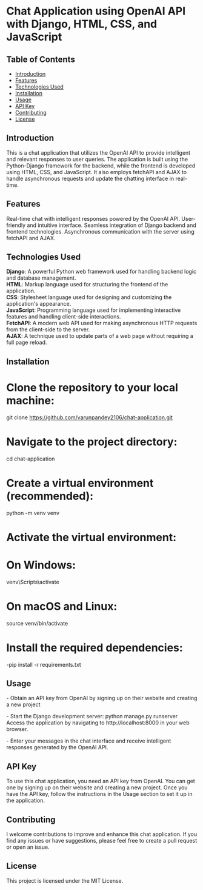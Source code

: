 # Chat Application using OpenAI API with Django, HTML, CSS, and JavaScript

## Table of Contents

- [Introduction](#introduction)
- [Features](#features)
- [Technologies Used](#technologies-used)
- [Installation](#installation)
- [Usage](#usage)
- [API Key](#api-key)
- [Contributing](#contributing)
- [License](#license)

## Introduction

<p>This is a chat application that utilizes the OpenAI API to provide intelligent and relevant responses to user queries. The application is built using the Python-Django framework for the backend, while the frontend is developed using HTML, CSS, and JavaScript. It also employs fetchAPI and AJAX to handle asynchronous requests and update the chatting interface in real-time.</p>

## Features

<p>Real-time chat with intelligent responses powered by the OpenAI API.
User-friendly and intuitive interface.
Seamless integration of Django backend and frontend technologies.
Asynchronous communication with the server using fetchAPI and AJAX.</p>

## Technologies Used

<p><b>Django</b>: A powerful Python web framework used for handling backend logic and database management.<br>
<b>HTML</b>: Markup language used for structuring the frontend of the application.<br>
<b>CSS</b>: Stylesheet language used for designing and customizing the application's appearance.<br>
<b>JavaScript</b>: Programming language used for implementing interactive features and handling client-side interactions.<br>
<b>FetchAPI</b>: A modern web API used for making asynchronous HTTP requests from the client-side to the server.<br>
<b>AJAX</b>: A technique used to update parts of a web page without requiring a full page reload.</p>

## Installation

# Clone the repository to your local machine:
git clone https://github.com/varunpandey2106/chat-application.git

# Navigate to the project directory:
cd chat-application

# Create a virtual environment (recommended):
python -m venv venv

# Activate the virtual environment:
# On Windows:
venv\Scripts\activate
# On macOS and Linux:
source venv/bin/activate

# Install the required dependencies:
-pip install -r requirements.txt

## Usage
<p>
- Obtain an API key from OpenAI by signing up on their website and creating a new project</p>
<p>
- Start the Django development server:
python manage.py runserver
Access the application by navigating to http://localhost:8000 in your web browser.
</p>
<p>
- Enter your messages in the chat interface and receive intelligent responses generated by the OpenAI API.
</p>

## API Key
<p>To use this chat application, you need an API key from OpenAI. You can get one by signing up on their website and creating a new project. Once you have the API key, follow the instructions in the Usage section to set it up in the application.</p>

## Contributing
<p>I welcome contributions to improve and enhance this chat application. If you find any issues or have suggestions, please feel free to create a pull request or open an issue.</p>

## License
<p>This project is licensed under the MIT License.</p>

